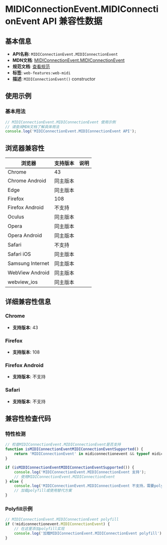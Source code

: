 # MIDIConnectionEvent.MIDIConnectionEvent API 兼容性数据

## 基本信息

- **API名称**: `MIDIConnectionEvent.MIDIConnectionEvent`
- **MDN文档**: [MIDIConnectionEvent.MIDIConnectionEvent](https://developer.mozilla.org/docs/Web/API/MIDIConnectionEvent/MIDIConnectionEvent)
- **规范文档**: [查看规范](https://webaudio.github.io/web-midi-api/#dom-midiconnectionevent-constructor)
- **标签**: `web-features:web-midi`
- **描述**: `MIDIConnectionEvent()` constructor

## 使用示例

### 基本用法

```javascript
// MIDIConnectionEvent.MIDIConnectionEvent 使用示例
// 请查阅MDN文档了解具体用法
console.log('MIDIConnectionEvent.MIDIConnectionEvent API');
```

## 浏览器兼容性

| 浏览器 | 支持版本 | 说明 |
|--------|----------|------|
| Chrome | 43 |  |
| Chrome Android | 同主版本 |  |
| Edge | 同主版本 |  |
| Firefox | 108 |  |
| Firefox Android | 不支持 |  |
| Oculus | 同主版本 |  |
| Opera | 同主版本 |  |
| Opera Android | 同主版本 |  |
| Safari | 不支持 |  |
| Safari iOS | 同主版本 |  |
| Samsung Internet | 同主版本 |  |
| WebView Android | 同主版本 |  |
| webview_ios | 同主版本 |  |

## 详细兼容性信息

### Chrome

- **支持版本**: 43

### Firefox

- **支持版本**: 108

### Firefox Android

- **支持版本**: 不支持

### Safari

- **支持版本**: 不支持

## 兼容性检查代码

### 特性检测

```javascript
// 检查MIDIConnectionEvent.MIDIConnectionEvent是否支持
function isMIDIConnectionEventMIDIConnectionEventSupported() {
    return 'MIDIConnectionEvent' in midiconnectionevent && typeof midiconnectionevent.MIDIConnectionEvent === 'function';
}

if (isMIDIConnectionEventMIDIConnectionEventSupported()) {
    console.log('MIDIConnectionEvent.MIDIConnectionEvent 支持');
    // 使用MIDIConnectionEvent.MIDIConnectionEvent
} else {
    console.log('MIDIConnectionEvent.MIDIConnectionEvent 不支持，需要polyfill');
    // 加载polyfill或使用替代方案
}
```

### Polyfill示例

```javascript
// MIDIConnectionEvent.MIDIConnectionEvent polyfill
if (!midiconnectionevent.MIDIConnectionEvent) {
    // 在这里添加polyfill实现
    console.log('加载MIDIConnectionEvent.MIDIConnectionEvent polyfill');
}
```

